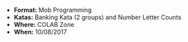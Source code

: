 * **Format:** Mob Programming
* **Katas:** Banking Kata (2 groups) and Number Letter Counts
* **Where:** COLAB Zone
* **When:** 10/08/2017

